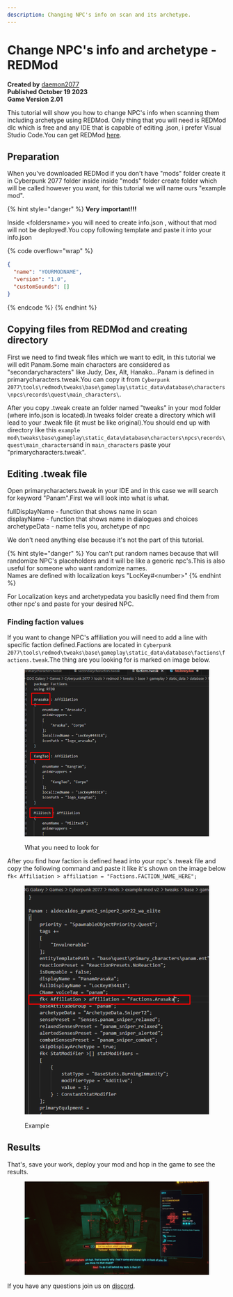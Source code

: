 ```yaml
---
description: Changing NPC's info on scan and its archetype.
---
```


# Change NPC's info and archetype - REDMod

**Created by** [daemon2077](http://127.0.0.1:5000/u/XREbvwu6Q0e6vAu65AnL9ntMvAD3 "mention")\
**Published October 19 2023**\
**Game Version 2.01**



This tutorial will show you how to change NPC's info when scanning them including archetype using REDMod. Only thing that you will need is REDMod dlc which is free and any IDE that is capable of editing .json, i prefer Visual Studio Code.You can get REDMod [here](https://www.cyberpunk.net/en/modding-support).

## Preparation

When you've downloaded REDMod if you don't have "mods" folder create it in Cyberpunk 2077 folder inside inside "mods" folder create folder which will be called however you want, for this tutorial we will name ours "example mod".

{% hint style="danger" %}
**Very important!!!**

Inside \<foldersname> you will need to create info.json , without that mod will not be deployed!.You copy following template and paste it into your info.json

{% code overflow="wrap" %}
```json
{
  "name": "YOURMODNAME",
  "version": "1.0",
  "customSounds": []
}
```
{% endcode %}
{% endhint %}

## Copying files from REDMod and creating directory

First we need to find tweak files which we want to edit, in this tutorial we will edit Panam.Some main characters are considered as "secondarycharacters" like Judy, Dex, Alt, Hanako...Panam is defined in primarycharacters.tweak.You can copy it from `Cyberpunk 2077\tools\redmod\tweaks\base\gameplay\static_data\database\characters\npcs\records\quest\main_characters\`.

After you copy .tweak create an folder named "tweaks" in your  mod folder (where info.json is located).In tweaks folder create a directory which will lead to your .tweak file (it must be like original).You should end up with directory like this `example mod\tweaks\base\gameplay\static_data\database\characters\npcs\records\quest\main_characters`and in `main_characters` paste your "primarycharacters.tweak".

## Editing .tweak file

Open primarycharacters.tweak in your IDE and in this case we will search for keyword "Panam".First we will look into what is what.

fullDisplayName - function that shows name in scan\
displayName - function that shows name in dialogues and choices\
archetypeData - name tells you, archetype of npc

We don't need anything else because it's not the part of this tutorial.

{% hint style="danger" %}
You can't put random names because that will randomize NPC's placeholders and it will be like a generic npc's.This is also useful for someone who want randomize names.\
Names are defined with localization keys "LocKey#\<number>"
{% endhint %}

For Localization keys and archetypedata you basiclly need find them from other npc's and paste for your desired NPC.

### Finding faction values

If you want to change NPC's affiliation you will need to add a line with specific faction defined.Factions are located in `Cyberpunk 2077\tools\redmod\tweaks\base\gameplay\static_data\database\factions\factions.tweak`.The thing are you looking for is marked on image below.

<figure><img src="../../../.gitbook/assets/Screenshot_1.png" alt=""><figcaption><p>What you need to look for</p></figcaption></figure>

After you find how faction is defined head into your npc's .tweak file and copy the following command and paste it like it's shown on the image below `fk< Affiliation > affiliation = "Factions.FACTION_NAME_HERE";`

<figure><img src="../../../.gitbook/assets/Screenshot_2.png" alt=""><figcaption><p>Example</p></figcaption></figure>

## Results

That's, save your work, deploy your mod and hop in the game to see the results.

<figure><img src="../../../.gitbook/assets/Screenshot_3.png" alt=""><figcaption></figcaption></figure>

If you have any questions join us on [discord](https://discord.gg/Epkq79kd96).
